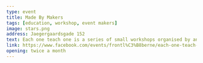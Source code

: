 ```yaml
---
type: event
title: Made By Makers
tags: [education, workshop, event makers]
image: stars.png
address: Jaegergaardsgade 152
text: Each one teach one is a series of small workshops organised by anybody who has anything to bring to the table. The idea behind is that each of us has a skill or know-how that many of us could benefit from learning. Hold in Frontloberne. Check website for the upcoming events. Link.
link: https://www.facebook.com/events/frontl%C3%B8berne/each-one-teach-one-l%C3%A6r-at-lave-din-egen-podcast-nu/183389750604495/
opening: twice a month
---
```

